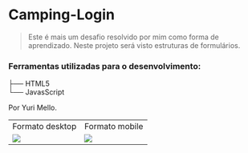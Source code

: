 # Camping-Login
> Este é mais um desafio resolvido por mim como forma de aprendizado. Neste projeto será visto estruturas de formulários.


### Ferramentas utilizadas para o desenvolvimento:

├── HTML5 <br>
└── JavasScript

Por Yuri Mello.


<table>
  <tr>
    <td>Formato desktop </td>
     <td>Formato mobile</td>
     
  </tr>
  <tr>
    <td valign="top"><img src="https://user-images.githubusercontent.com/58647179/172081350-94da3d94-f2a5-4309-a7d0-fcd6bb8f24a3.png" ></td>
    <td valign="top"><img src="https://user-images.githubusercontent.com/58647179/172081553-549b4427-da3c-424c-b860-58619c7ebb4a.png" ></td>
    
  </tr>
 </table>
